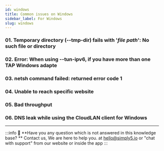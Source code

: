 ```yaml
---
id: windows
title: Common issues on Windows
sidebar_label: For Windows
slug: windows
---
```


### 01. Temporary directory (--tmp-dir) fails with '_file path_': No such file or directory


### 02. Error: When using --tun-ipv6, if you have more than one TAP Windows adapte

### 03. netsh command failed: returned error code 1

### 04. Unable to reach specific website

### 05. Bad throughput

### 06. DNS leak while using the CloudLAN client for Windows



---

:::info
:information_desk_person: **Have you any question which is not answered in this knowledge base? **
Contact us, We are here to help you. at [hello@simply5.io](mailto:hello@simply5.io) or "chat with support" from our website or inside the app
:::
